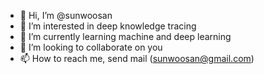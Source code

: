 - 👋 Hi, I’m @sunwoosan
- 👀 I’m interested in deep knowledge tracing 
- 🌱 I’m currently learning machine and deep learning
- 💞️ I’m looking to collaborate on you
- 📫 How to reach me, send mail (sunwoosan@gmail.com)

<!---
sunwoosan/sunwoosan is a ✨ special ✨ repository because its `README.md` (this file) appears on your GitHub profile.
You can click the Preview link to take a look at your changes.
--->
